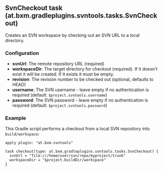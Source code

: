 ## SvnCheckout task (at.bxm.gradleplugins.svntools.tasks.SvnCheckout)

Creates an SVN workspace by checking out an SVN URL to a local directory.

### Configuration

* **svnUrl**: The remote repository URL (required)
* **workspaceDir**: The target directory for checkout (required). If it doesn't exist it will be created. If it exists it must be empty.
* **revision**: The revision number to be checked out (optional, defaults to HEAD)
* **username**: The SVN username - leave empty if no authentication is required (default: `$project.svntools.username`)
* **password**: The SVN password - leave empty if no authentication is required (default: `$project.svntools.password`)

### Example

This Gradle script performs a checkout from a local SVN repository into `build/workspace`:

    apply plugin: "at.bxm.svntools"

    task checkout(type: at.bxm.gradleplugins.svntools.tasks.SvnCheckout) {
      svnUrl = "file:///home/user/svn/repo/myproject/trunk"
      workspaceDir = "$project.buildDir/workspace"
    }
